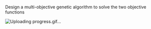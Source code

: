 Design a multi-objective genetic algorithm to solve the two objective functions

![Uploading progress.gif…]()
